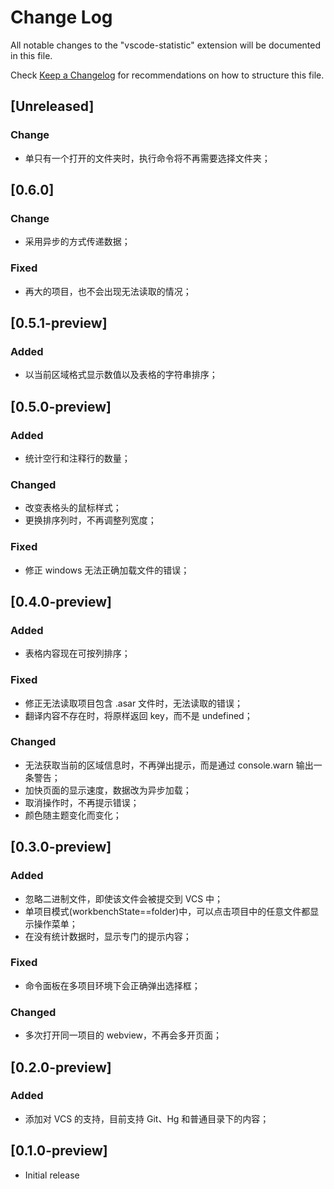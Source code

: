 # Change Log

All notable changes to the "vscode-statistic" extension will be documented in this file.

Check [Keep a Changelog](http://keepachangelog.com/) for recommendations on how to structure this file.

## [Unreleased]

### Change
- 单只有一个打开的文件夹时，执行命令将不再需要选择文件夹；

## [0.6.0]

### Change
- 采用异步的方式传递数据；

### Fixed
- 再大的项目，也不会出现无法读取的情况；

## [0.5.1-preview]

### Added
- 以当前区域格式显示数值以及表格的字符串排序；

## [0.5.0-preview]

### Added
- 统计空行和注释行的数量；

### Changed
- 改变表格头的鼠标样式；
- 更换排序列时，不再调整列宽度；

### Fixed
- 修正 windows 无法正确加载文件的错误；

## [0.4.0-preview]

### Added
- 表格内容现在可按列排序；

### Fixed
- 修正无法读取项目包含 .asar 文件时，无法读取的错误；
- 翻译内容不存在时，将原样返回 key，而不是 undefined；

### Changed
- 无法获取当前的区域信息时，不再弹出提示，而是通过 console.warn 输出一条警告；
- 加快页面的显示速度，数据改为异步加载；
- 取消操作时，不再提示错误；
- 颜色随主题变化而变化；

## [0.3.0-preview]

### Added
- 忽略二进制文件，即使该文件会被提交到 VCS 中；
- 单项目模式(workbenchState==folder)中，可以点击项目中的任意文件都显示操作菜单；
- 在没有统计数据时，显示专门的提示内容；

### Fixed
- 命令面板在多项目环境下会正确弹出选择框；

### Changed
- 多次打开同一项目的 webview，不再会多开页面；

## [0.2.0-preview]

### Added
- 添加对 VCS 的支持，目前支持 Git、Hg 和普通目录下的内容；

## [0.1.0-preview]

- Initial release
